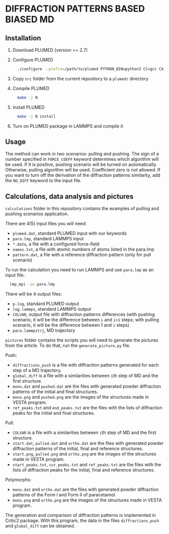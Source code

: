 # DIFFRACTION PATTERNS BASED BIASED MD
## Installation
  
  1. Download PLUMED (version >= 2.7)
  
  2. Configure PLUMED
     ```bash
       ./configure --prefix=/path/to/plumed PYTHON_BIN=python3 СС=gcc CXX=g++
     ```
     
  3. Copy `src` folder from the current repository to a `plumed/` directory
  4. Compile PLUMED
     ```bash
       make -j N 
     ```
  5. Install PLUMED
     ```bash
       make -j N install
     ```
  6. Turn on PLUMED package in LAMMPS and compile it
     
## Usage
  The method can work in two scenarios: pulling and pushing.
  The sign of a number specified in ```FORCE_COEFF``` keyword determines which algorithm will be used. If it is positive, pushing scenario will be turned on automatically. Otherwise, pulling algorithm will be used. Coefficient zero is not allowed. If you want to turn off the derivation of the diffraction patterns similarity, add the ```NO_DIFF``` keyword to the input file.
  
  ## Calculations, data analysis and pictures
  `calculations` folder in this repository contains the examples of pulling and pushing scenarios application. 
  
  There are 4(5) input files you will need:
  - `plumed.dat`, standard PLUMED input with our keywords
  - `para.lmp`, standard LAMMPS input
  - `*.data`, a file with a configured force-field
  - `names.txt`, a file with atomic numbers of atoms listed in the para.lmp
  - `pattern.dat`, a file with a reference diffraction pattern (only for pull scenario)
  
  To run the calculation you need to run LAMMPS and use `para.lmp` as an input file:
  
  ```bash
    lmp_mpi -in para.lmp
  ```

  There will be 4 output files: 
  - `p.log`, standard PLUMED output
  - `log.lammps`, standard LAMMPS output
  - `COLVAR`, output file with diffraction patterns differences (with pushing scenario, it will be the difference between `i` and `i+1` steps; with pulling scenario, it will be the difference between 1 and `i` steps)
  - `para.lammpstrj`, MD trajectory
  
  `pictures` folder contains the scripts you will need to generate the pictures from the article. To do that, run
  the `generate_picture.py` file.
  
  Push:
   - `diffractions_push` is a file with diffraction patterns generated for each step of a MD trajectory.
   - `global_diff` is a file with a similarities between `i`th step of MD and the first structure.
   - `mono.dat` and `pushed.dat` are the files with generated powder diffraction patterns of the initial and final structures.
   - `mono.png` and `pushed.png` are the images of the structures made in VESTA program.
   - `ref_peaks.txt` and `end_peaks.txt` are the files with the lists of diffraction peaks for the initial and final structures.
  
  Pull:
   - `COLVAR` is a file with a similarities between `i`th step of MD and the first structure.
   - `start.dat`, `pulled.dat` and `ortho.dat` are the files with generated powder diffraction patterns 
     of the initial, final and reference structures.
   - `start.png`, `pulled.png` and `ortho.png` are the images of the structures made in VESTA program.
   - `start_peaks.txt`, `cur_peaks.txt` and `ref_peaks.txt` are the files with the lists of diffraction peaks 
     for the initial, final and reference structures.
  
  Polymorphs:
   - `mono.dat` and `ortho.dat` are the files with generated powder diffraction patterns 
     of the Form I and Form II of paracetamol.
   - `mono.png` and `ortho.png` are the images of the structures made in VESTA program.
  
  The generation and comparison of diffraction patterns is implemented in Critic2 package. With this program, the data in the files
  `diffractions_push` and `global_diff` can be obtained.
